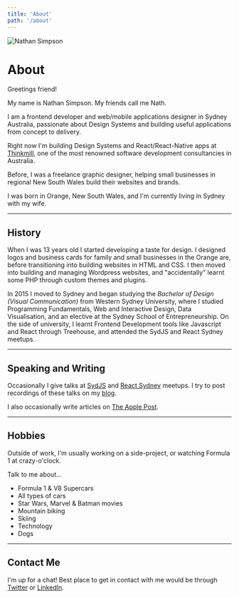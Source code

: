 ```yaml
---
title: 'About'
path: '/about'
---
```


![Nathan Simpson](https://files.nathansimpson.design/avatar.jpeg 'Nathan Simpson')

# About

Greetings friend!

My name is Nathan Simpson. My friends call me Nath.

I am a frontend developer and web/mobile applications designer in Sydney Australia, passionate about Design Systems and building useful applications from concept to delivery.

Right now I'm building Design Systems and React/React-Native apps at [Thinkmill](https://thinkmill.com.au), one of the most renowned software development consultancies in Australia.

Before, I was a freelance graphic designer, helping small businesses in regional New South Wales build their websites and brands.

I was born in Orange, New South Wales, and I'm currently living in Sydney with my wife.

---

## History

When I was 13 years old I started developing a taste for design. I designed logos and business cards for family and small businesses in the Orange are, before transitioning into building websites in HTML and CSS. I then moved into building and managing Wordpress websites, and "accidentally" learnt some PHP through custom themes and plugins.

In 2015 I moved to Sydney and began studying the _Bachelor of Design (Visual Communication)_ from Western Sydney University, where I studied Programming Fundamentals, Web and Interactive Design, Data Visualisation, and an elective at the Sydney School of Entrepreneurship. On the side of university, I learnt Frontend Development tools like Javascript and React through Treehouse, and attended the SydJS and React Sydney meetups.

---

## Speaking and Writing

Occasionally I give talks at [SydJS](https://www.sydjs.com)
and [React Sydney](https://www.meetup.com/en-AU/React-Sydney) meetups. I try to post recordings of these talks on my [blog](/blog).

I also occasionally write articles on [The Apple Post](https://www.theapplepost.com/author/nathan-simpson/).

---

## Hobbies

Outside of work, I'm usually working on a side-project, or watching Formula 1 at crazy-o'clock.

Talk to me about...

- Formula 1 & V8 Supercars
- All types of cars
- Star Wars, Marvel & Batman movies
- Mountain biking
- Skiing
- Technology
- Dogs

---

## Contact Me

I'm up for a chat!
Best place to get in contact with me would be through [Twitter](https://twitter.com/nathjsimpson) or [LinkedIn](https://www.linkedin.com/in/nathan-simpson-71512a75?trk).
